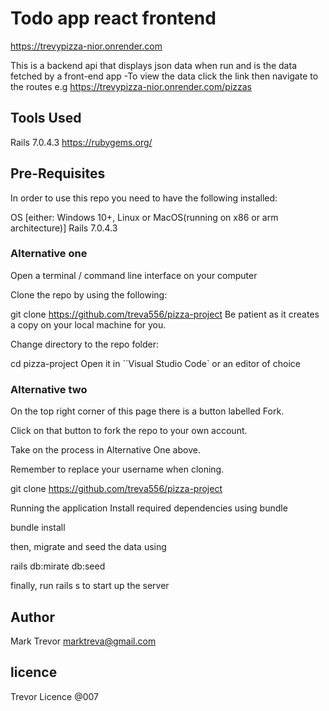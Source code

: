 # Todo app react frontend
https://trevypizza-nior.onrender.com

This is a backend api that displays json data when run and is the data fetched by a front-end app -To view the data click the link then navigate to the routes e.g https://trevypizza-nior.onrender.com/pizzas
## Tools Used
Rails 7.0.4.3
https://rubygems.org/
## Pre-Requisites
In order to use this repo you need to have the following installed:

OS [either: Windows 10+, Linux or MacOS(running on x86 or arm architecture)]
Rails 7.0.4.3
### Alternative one
Open a terminal / command line interface on your computer

Clone the repo by using the following:

git clone https://github.com/treva556/pizza-project Be patient as it creates a copy on your local machine for you.

Change directory to the repo folder:

cd pizza-project Open it in ``Visual Studio Code` or an editor of choice

### Alternative two
On the top right corner of this page there is a button labelled Fork.

Click on that button to fork the repo to your own account.

Take on the process in Alternative One above.

Remember to replace your username when cloning.

git clone https://github.com/treva556/pizza-project

Running the application
Install required dependencies using bundle

bundle install

then, migrate and seed the data using

rails db:mirate db:seed

finally, run rails s to start up the server

## Author
Mark Trevor marktreva@gmail.com

## licence
Trevor Licence @007
